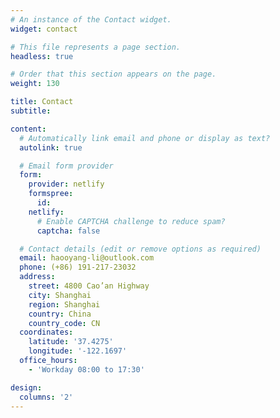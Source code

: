 ```yaml
---
# An instance of the Contact widget.
widget: contact

# This file represents a page section.
headless: true

# Order that this section appears on the page.
weight: 130

title: Contact
subtitle:

content:
  # Automatically link email and phone or display as text?
  autolink: true

  # Email form provider
  form:
    provider: netlify
    formspree:
      id:
    netlify:
      # Enable CAPTCHA challenge to reduce spam?
      captcha: false

  # Contact details (edit or remove options as required)
  email: haooyang-li@outlook.com
  phone: (+86) 191-217-23032
  address:
    street: 4800 Cao’an Highway
    city: Shanghai
    region: Shanghai
    country: China
    country_code: CN
  coordinates:
    latitude: '37.4275'
    longitude: '-122.1697'
  office_hours:
    - 'Workday 08:00 to 17:30'

design:
  columns: '2'
---
```

